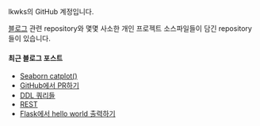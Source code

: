 lkwks의 GitHub 계정입니다.

[블로그](https://lkwks.github.io) 관련 repository와 몇몇 사소한 개인 프로젝트 소스파일들이 담긴 repository들이 있습니다.


#### 최근 블로그 포스트
<!-- BLOG-POST-LIST:START -->
- [Seaborn catplot&lpar;&rpar;](https://lkwks.github.io/python/2021/12/31/seaborn-catplot().html)
- [GitHub에서 PR하기](https://lkwks.github.io/github/2021/12/28/GitHub%EC%97%90%EC%84%9C-PR%ED%95%98%EA%B8%B0.html)
- [DDL 쿼리들](https://lkwks.github.io/db/2021/12/28/DDL-%EC%BF%BC%EB%A6%AC%EB%93%A4.html)
- [REST](https://lkwks.github.io/%EB%84%A4%ED%8A%B8%EC%9B%8C%ED%81%AC/2021/12/27/rest.html)
- [Flask에서 hello world 출력하기](https://lkwks.github.io/python/2021/12/27/flask%EC%97%90%EC%84%9C-hello-world-%EC%B6%9C%EB%A0%A5%ED%95%98%EA%B8%B0.html)
<!-- BLOG-POST-LIST:END -->
  
<!--![Top Langs](https://github-readme-stats.vercel.app/api/top-langs/?username=lkwks)-->
